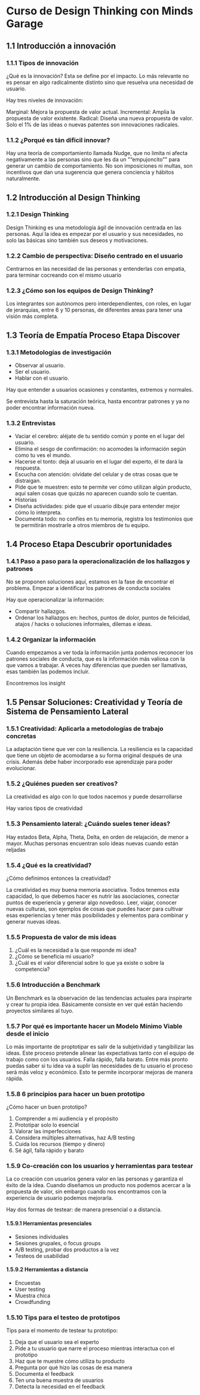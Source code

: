 # Curso de Design Thinking con Minds Garage



## 1.1 Introducción a innovación

### 1.1.1 Tipos de innovación

¿Qué es la innovación? Esta se define por el impacto. Lo más relevante
no es pensar en algo radicalmente distinto sino que resuelva una
necesidad de usuario.

Hay tres niveles de innovación:

Marginal: Mejora la propuesta de valor actual. Incremental: Amplia la
propuesta de valor existente. Radical: Diseña una nueva propuesta de
valor. Solo el 1% de las ideas o nuevas patentes son innovaciones
radicales.

### 1.1.2 ¿Porqué es tán dificil innovar?

Hay una teoría de comportamiento llamada Nudge, que no limita ni afecta
negativamente a las personas sino que les da un "“empujoncito”" para
generar un cambio de comportamiento. No son imposiciones ni multas, son
incentivos que dan una sugerencia que genera conciencia y hábitos
naturalmente.

## 1.2 Introducción al Design Thinking

### 1.2.1 Design Thinking

Design Thinking es una metodología ágil de innovación centrada en las
personas. Aquí la idea es empezar por el usuario y sus necesidades, no
solo las básicas sino también sus deseos y motivaciones.

### 1.2.2 Cambio de perspectiva: Diseño centrado en el usuario

Centrarnos en las necesidad de las personas y entenderlas con empatia,
para terminar cocreando con el mismo usuario

### 1.2.3 ¿Cómo son los equipos de Design Thinking?

Los integrantes son autónomos pero interdependientes, con roles, en
lugar de jerarquias, entre 6 y 10 personas, de diferentes areas para
tener una visión más completa.

## 1.3 Teoría de Empatía Proceso Etapa Discover

### 1.3.1 Metodologías de investigación

-   Observar al usuario.
-   Ser el usuario.
-   Hablar con el usuario.

Hay que entender a usuarios ocasiones y constantes, extremos y normales.

Se entrevista hasta la saturación teórica, hasta encontrar patrones y ya
no poder encontrar información nueva.

### 1.3.2 Entrevistas

-   Vaciar el cerebro: aléjate de tu sentido común y ponte en el lugar
    del usuario.
-   Elimina el sesgo de confirmación: no acomodes la información según
    como tu ves el mundo.
-   Hacerse el tonto: deja al usuario en el lugar del experto, él te
    dará la respuesta.
-   Escucha con atención: olvídate del celular y de otras cosas que te
    distraigan.
-   Pide que te muestren: esto te permite ver cómo utilizan algún
    producto, aquí salen cosas que quizás no aparecen cuando solo te
    cuentan.
-   Historias
-   Diseña actividades: pide que el usuario dibuje para entender mejor
    cómo lo interpreta.
-   Documenta todo: no confíes en tu memoria, registra los testimonios
    que te permitirán mostrarle a otros miembros de tu equipo.

## 1.4 Proceso Etapa Descubrir oportunidades

### 1.4.1 Paso a paso para la operacionalización de los hallazgos y patrones

No se proponen soluciones aquí, estamos en la fase de encontrar el
problema. Empezar a identificar los patrones de conducta sociales

Hay que operacionalizar la información:

-   Compartir hallazgos.
-   Ordenar los hallazgos en: hechos, puntos de dolor, puntos de
    felicidad, atajos / hacks o soluciones informales, dilemas e ideas.

### 1.4.2 Organizar la información

Cuando empezamos a ver toda la información junta podemos reconocer los
patrones sociales de conducta, que es la información más valiosa con la
que vamos a trabajar. A veces hay diferencias que pueden ser llamativas,
esas también las podemos incluir.

Encontremos los insight

## 1.5 Pensar Soluciones: Creatividad y Teoría de Sistema de Pensamiento Lateral

### 1.5.1 Creatividad: Aplicarla a metodologías de trabajo concretas

La adaptación tiene que ver con la resiliencia. La resiliencia es la
capacidad que tiene un objeto de acomodarse a su forma original después
de una crisis. Además debe haber incorporado ese aprendizaje para poder
evolucionar.

### 1.5.2 ¿Quiénes pueden ser creativos?

La creatividad es algo con lo que todos nacemos y puede desarrollarse

Hay varios tipos de creatividad

### 1.5.3 Pensamiento lateral: ¿Cuándo sueles tener ideas?

Hay estados Beta, Alpha, Theta, Delta, en orden de relajación, de menor
a mayor. Muchas personas encuentran solo ideas nuevas cuando están
reljadas

### 1.5.4 ¿Qué es la creatividad?

¿Cómo definimos entonces la creatividad?

La creatividad es muy buena memoria asociativa. Todos tenemos esta
capacidad, lo que debemos hacer es nutrir las asociaciones, conectar
puntos de experiencia y generar algo novedoso. Leer, viajar, conocer
nuevas culturas, son ejemplos de cosas que puedes hacer para cultivar
esas experiencias y tener más posibilidades y elementos para combinar y
generar nuevas ideas.

### 1.5.5 Propuesta de valor de mis ideas

1.  ¿Cuál es la necesidad a la que responde mi idea?
2.  ¿Cómo se beneficia mi usuario?
3.  ¿Cuál es el valor diferencial sobre lo que ya existe o sobre la
    competencia?

### 1.5.6 Introducción a Benchmark

Un Benchmark es la observación de las tendencias actuales para
inspirarte y crear tu propia idea. Básicamente consiste en ver qué están
haciendo proyectos similares al tuyo.

### 1.5.7 Por qué es importante hacer un Modelo Mínimo Viable desde el inicio

Lo más importante de proptotipar es salir de la subjetividad y
tangibilizar las ideas. Este proceso pretende alinear las expectativas
tanto con el equipo de trabajo como con los usuarios. Falla rápido,
falla barato. Entre más pronto puedas saber si tu idea va a suplir las
necesidades de tu usuario el proceso será más veloz y económico. Esto te
permite incorporar mejoras de manera rápida.

### 1.5.8 6 principios para hacer un buen prototipo

¿Cómo hacer un buen prototipo?

1.  Comprender a mi audiencia y el propósito
2.  Prototipar solo lo esencial
3.  Valorar las imperfecciones
4.  Considera múltiples alternativas, haz A/B testing
5.  Cuida los recursos (tiempo y dinero)
6.  Sé ágil, falla rápido y barato

### 1.5.9 Co-creación con los usuarios y herramientas para testear

La co creación con usuarios genera valor en las personas y garantiza el
éxito de la idea. Cuando diseñamos un producto nos podemos acercar a la
propuesta de valor, sin embargo cuando nos encontramos con la
experiencia de usuario podemos mejorarla.

Hay dos formas de testear: de manera presencial o a distancia.

#### 1.5.9.1 Herramientas presenciales

-   Sesiones individuales
-   Sesiones grupales, o focus groups
-   A/B testing, probar dos productos a la vez
-   Testeos de usabilidad

#### 1.5.9.2 Herramientas a distancia

-   Encuestas
-   User testing
-   Muestra chica
-   Crowdfunding

### 1.5.10 Tips para el testeo de prototipos

Tips para el momento de testear tu prototipo:

1.  Deja que el usuario sea el experto
2.  Pide a tu usuario que narre el proceso mientras interactua con el
    prototipo
3.  Haz que te muestre cómo utiliza tu producto
4.  Pregunta por qué hizo las cosas de esa manera
5.  Documenta el feedback
6.  Ten una buena muestra de usuarios
7.  Detecta la necesidad en el feedback
